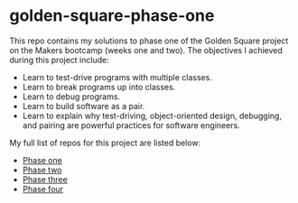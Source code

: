 # golden-square-phase-one

This repo contains my solutions to phase one of the Golden Square project on the Makers bootcamp (weeks one and two). The objectives I achieved during this project include:

- Learn to test-drive programs with multiple classes.
- Learn to break programs up into classes.
- Learn to debug programs.
- Learn to build software as a pair.
- Learn to explain why test-driving, object-oriented design, debugging, and pairing are powerful practices for software engineers.

My full list of repos for this project are listed below:
- [Phase one](https://github.com/atcq9876/golden-square-phase-one)
- [Phase two](https://github.com/atcq9876/golden-square-phase-two)
- [Phase three](https://github.com/atcq9876/golden-square-phase-three)
- [Phase four](https://github.com/atcq9876/golden-square-phase-four)
